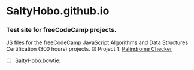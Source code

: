 # SaltyHobo.github.io
### Test site for freeCodeCamp projects.

JS files for the freeCodeCamp JavaScript Algorithms and Data Structures Certification (300 hours) projects.
&#9745; Project 1: <a href="https://github.com/SaltyHobo/SaltyHobo.github.io/blob/master/freecodecamp/javascript-certification/palindrome-checker-simplified.js">Palindrome Checker</a>

- [ ] SaltyHobo:bowtie:
